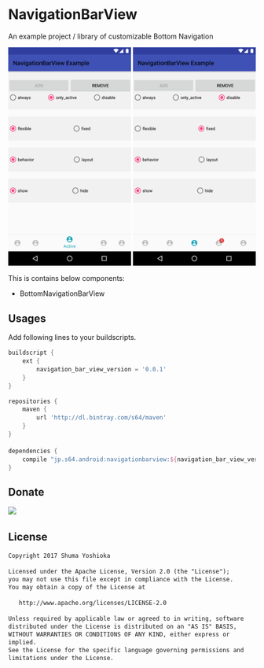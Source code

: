 # NavigationBarView

An example project / library of customizable Bottom Navigation

<img src="assets/screenshot1.png" width="250"/> <img src="assets/screenshot2.png" width="250"/>

This is contains below components:

- BottomNavigationBarView

## Usages

Add following lines to your buildscripts.

```groovy
buildscript {
    ext {
        navigation_bar_view_version = '0.0.1'
    }
}
```

```groovy
repositories {
    maven {
        url 'http://dl.bintray.com/s64/maven'
    }
}

dependencies {
    compile "jp.s64.android:navigationbarview:${navigation_bar_view_version}"
}
```

## Donate

<a href="https://donorbox.org/android-navigation-bar-view"><img src="https://d1iczxrky3cnb2.cloudfront.net/button-small-blue.png" /></a>

## License

```
Copyright 2017 Shuma Yoshioka

Licensed under the Apache License, Version 2.0 (the "License");
you may not use this file except in compliance with the License.
You may obtain a copy of the License at

   http://www.apache.org/licenses/LICENSE-2.0

Unless required by applicable law or agreed to in writing, software
distributed under the License is distributed on an "AS IS" BASIS,
WITHOUT WARRANTIES OR CONDITIONS OF ANY KIND, either express or implied.
See the License for the specific language governing permissions and
limitations under the License.
```
